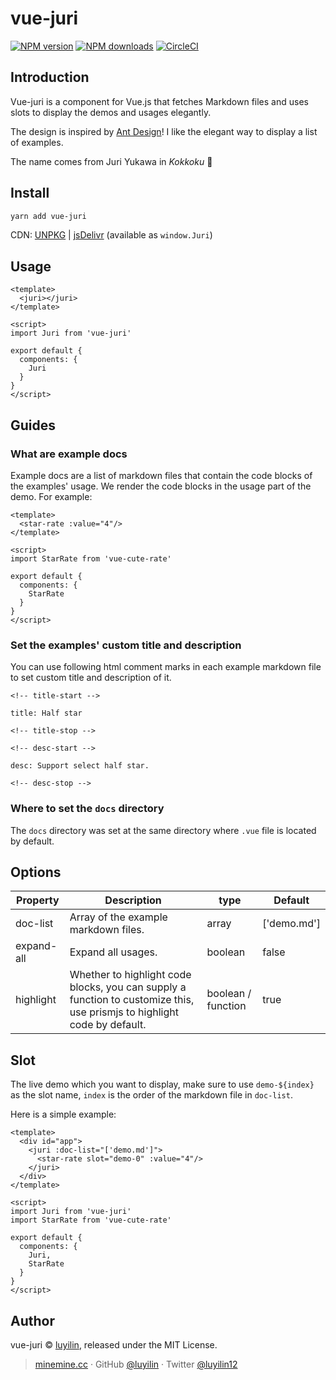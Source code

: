 # vue-juri

[![NPM version](https://img.shields.io/npm/v/vue-juri.svg?style=flat)](https://npmjs.com/package/vue-juri) [![NPM downloads](https://img.shields.io/npm/dm/vue-juri.svg?style=flat)](https://npmjs.com/package/vue-juri) [![CircleCI](https://circleci.com/gh/luyilin/vue-juri/tree/master.svg?style=shield)](https://circleci.com/gh/luyilin/vue-juri/tree/master)

## Introduction

Vue-juri is a component for Vue.js that fetches Markdown files and uses slots to display the demos and usages elegantly.

The design is inspired by [Ant Design](https://ant.design/components/rate/)! I like the elegant way to display a list of examples.

The name comes from Juri Yukawa in *Kokkoku* 💃

## Install

```bash
yarn add vue-juri
```

CDN: [UNPKG](https://unpkg.com/vue-juri/) | [jsDelivr](https://cdn.jsdelivr.net/npm/vue-juri/) (available as `window.Juri`)

## Usage

```vue
<template>
  <juri></juri>
</template>

<script>
import Juri from 'vue-juri'

export default {
  components: {
    Juri
  }
}
</script>
```

## Guides

### What are example docs

Example docs are a list of markdown files that contain the code blocks of the examples' usage. We render the code blocks in the usage part of the demo. For example:

```
<template>
  <star-rate :value="4"/>
</template>

<script>
import StarRate from 'vue-cute-rate'

export default {
  components: {
    StarRate
  }
}
</script>
```

### Set the examples' custom title and description

You can use following html comment marks in each example markdown file to set custom title and description of it.

```
<!-- title-start -->

title: Half star

<!-- title-stop -->

<!-- desc-start -->

desc: Support select half star.

<!-- desc-stop -->
```

### Where to set the ```docs``` directory

The ```docs``` directory was set at the same directory where `.vue` file is located by default.


## Options

| Property | Description | type | Default |
| -------- | ----------- | ---- | ------- |
| doc-list | Array of the example markdown files. | array | ['demo.md'] |
| expand-all | Expand all usages. | boolean | false |
| highlight | Whether to highlight code blocks, you can supply a function to customize this, use prismjs to highlight code by default. | boolean / function | true |

## Slot

The live demo which you want to display, make sure to use `demo-${index}` as the slot name, `index` is the order of the markdown file in `doc-list`.

Here is a simple example:

```vue
<template>
  <div id="app">
    <juri :doc-list="['demo.md']">
      <star-rate slot="demo-0" :value="4"/>
    </juri>
  </div>
</template>

<script>
import Juri from 'vue-juri'
import StarRate from 'vue-cute-rate'

export default {
  components: {
    Juri,
    StarRate
  }
}
</script>
```

## Author

vue-juri &copy; [luyilin](https://github.com/luyilin), released under the MIT License.

> [minemine.cc](https://minemine.cc) · GitHub [@luyilin](https://github.com/luyilin) · Twitter [@luyilin12](https://twitter.com/luyilin12)
